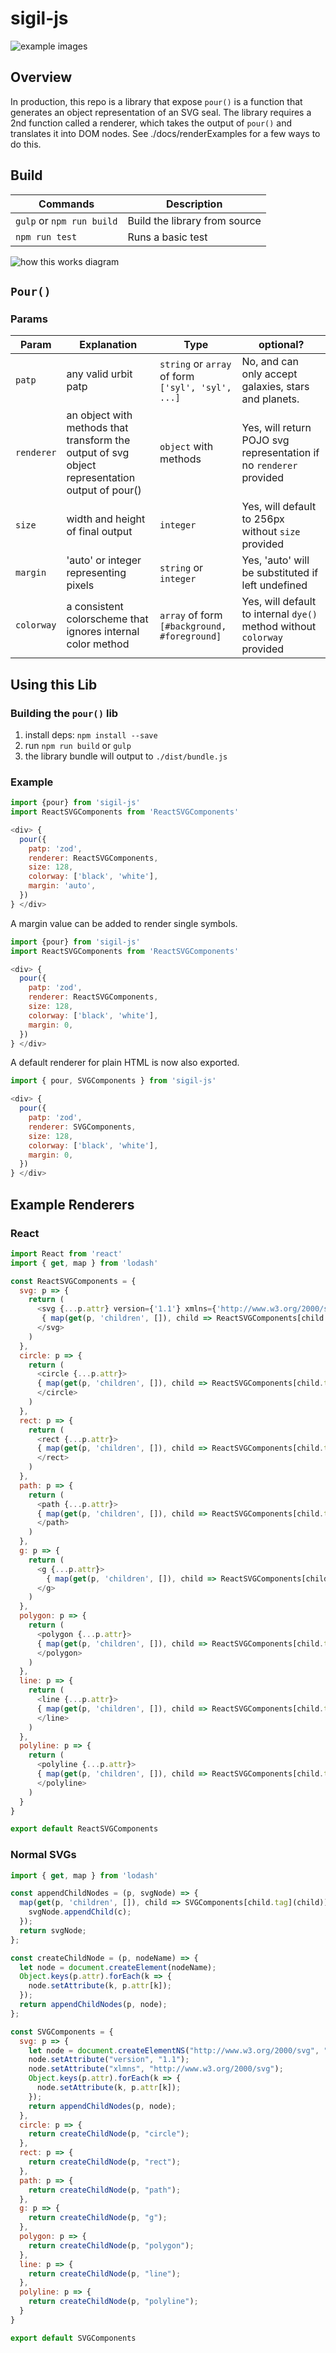 # sigil-js

![example images](https://github.com/urbit/sigil-js/blob/master/docs/outbound.png?raw=true)

## Overview

In production, this repo is a library that expose `pour()` is a function that generates an object representation of an SVG seal. The library requires a 2nd function called a renderer, which takes the output of `pour()` and translates it into DOM nodes. See ./docs/renderExamples for a few ways to do this.

## Build

|Commands              | Description                                   |
| -------------------- | --------------------------------------------- |
|`gulp` or `npm run build`| Build the library from source                 |
|`npm run test`| Runs a basic test                 |


![how this works diagram](https://github.com/urbit/sigil-js/blob/master/docs/high-level-flow.png?raw=true)

## `Pour()`

### Params

|Param     | Explanation                                                                                    | Type                                                | optional?
| ---------| -----------------------------------------------------------------------------------------------|-----------------------------------------------------|------------------------|
|`patp`      | any valid urbit patp                                                                             | `string` or `array` of form `['syl', 'syl', ...]`   | No, and can only accept galaxies, stars and planets.
|`renderer`  | an object with methods that transform the output of svg object representation output of pour() | `object` with methods                               | Yes, will return POJO svg representation if no `renderer` provided
|`size`      | width and height of final output                                                               | `integer`                                           | Yes, will default to 256px without `size` provided
| `margin`| 'auto' or integer representing pixels | `string` or `integer` | Yes, 'auto' will be substituted if left undefined |
|`colorway`      | a consistent colorscheme that ignores internal color method                                | `array` of form `[#background, #foreground]`                                           | Yes, will default to internal `dye()` method without `colorway` provided

## Using this Lib

### Building the `pour()` lib

 1. install deps: `npm install --save`
 2. run `npm run build` or `gulp`
 3. the library bundle will output to `./dist/bundle.js`

### Example

 ```js
 import {pour} from 'sigil-js'
 import ReactSVGComponents from 'ReactSVGComponents'

 <div> {
   pour({
     patp: 'zod',
     renderer: ReactSVGComponents,
     size: 128,
     colorway: ['black', 'white'],
     margin: 'auto',
   })
 } </div>

 ```

A margin value can be added to render single symbols.

 ```js
 import {pour} from 'sigil-js'
 import ReactSVGComponents from 'ReactSVGComponents'

 <div> {
   pour({
     patp: 'zod',
     renderer: ReactSVGComponents,
     size: 128,
     colorway: ['black', 'white'],
     margin: 0,
   })
 } </div>

 ```


A default renderer for plain HTML is now also exported.

  ```js
  import { pour, SVGComponents } from 'sigil-js'

  <div> {
    pour({
      patp: 'zod',
      renderer: SVGComponents,
      size: 128,
      colorway: ['black', 'white'],
      margin: 0,
    })
  } </div>

  ```



## Example Renderers

### React

```js
import React from 'react'
import { get, map } from 'lodash'

const ReactSVGComponents = {
  svg: p => {
    return (
      <svg {...p.attr} version={'1.1'} xmlns={'http://www.w3.org/2000/svg'}>
       { map(get(p, 'children', []), child => ReactSVGComponents[child.tag](child)) }
      </svg>
    )
  },
  circle: p => {
    return (
      <circle {...p.attr}>
      { map(get(p, 'children', []), child => ReactSVGComponents[child.tag](child)) }
      </circle>
    )
  },
  rect: p => {
    return (
      <rect {...p.attr}>
      { map(get(p, 'children', []), child => ReactSVGComponents[child.tag](child)) }
      </rect>
    )
  },
  path: p => {
    return (
      <path {...p.attr}>
      { map(get(p, 'children', []), child => ReactSVGComponents[child.tag](child)) }
      </path>
    )
  },
  g: p => {
    return (
      <g {...p.attr}>
        { map(get(p, 'children', []), child => ReactSVGComponents[child.tag](child)) }
      </g>
    )
  },
  polygon: p => {
    return (
      <polygon {...p.attr}>
      { map(get(p, 'children', []), child => ReactSVGComponents[child.tag](child)) }
      </polygon>
    )
  },
  line: p => {
    return (
      <line {...p.attr}>
      { map(get(p, 'children', []), child => ReactSVGComponents[child.tag](child)) }
      </line>
    )
  },
  polyline: p => {
    return (
      <polyline {...p.attr}>
      { map(get(p, 'children', []), child => ReactSVGComponents[child.tag](child)) }
      </polyline>
    )
  }
}

export default ReactSVGComponents
```


### Normal SVGs

```js
import { get, map } from 'lodash'

const appendChildNodes = (p, svgNode) => {
  map(get(p, 'children', []), child => SVGComponents[child.tag](child)).forEach(c => {
    svgNode.appendChild(c);
  });
  return svgNode;
};

const createChildNode = (p, nodeName) => {
  let node = document.createElement(nodeName);
  Object.keys(p.attr).forEach(k => {
    node.setAttribute(k, p.attr[k]);
  });
  return appendChildNodes(p, node);
};

const SVGComponents = {
  svg: p => {
    let node = document.createElementNS("http://www.w3.org/2000/svg", "svg")
    node.setAttribute("version", "1.1");
    node.setAttribute("xlmns", "http://www.w3.org/2000/svg");
    Object.keys(p.attr).forEach(k => {
      node.setAttribute(k, p.attr[k]);
    });
    return appendChildNodes(p, node);
  },
  circle: p => {
    return createChildNode(p, "circle");
  },
  rect: p => {
    return createChildNode(p, "rect");
  },
  path: p => {
    return createChildNode(p, "path");
  },
  g: p => {
    return createChildNode(p, "g");
  },
  polygon: p => {
    return createChildNode(p, "polygon");
  },
  line: p => {
    return createChildNode(p, "line");
  },
  polyline: p => {
    return createChildNode(p, "polyline");
  }
}

export default SVGComponents


```

